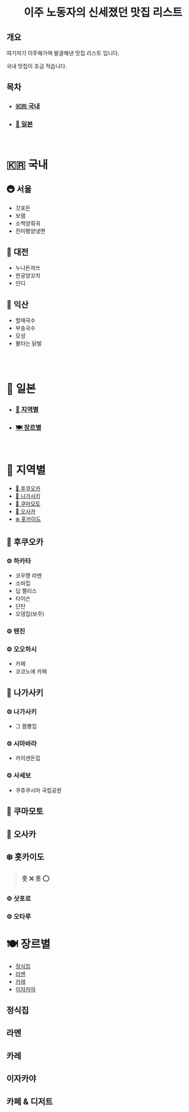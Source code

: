 # <center>이주 노동자의 신세졌던 맛집 리스트<center/>

## 개요

여기저기 이주해가며 발굴해낸 맛집 리스트 입니다.

국내 맛집이 조금 적습니다.

## 목차

- ### [🇰🇷 국내](#-국내-1)
- ### [🍢 일본](#-일본-1)

<br>

# 🇰🇷 국내

## 🚇 서울

- 갓포돈
- 보램
- 소백양훠궈
- 진미평양냉면

## 🥐 대전

- 누나돈까쓰
- 한궁양꼬치
- 인디

## 🍠 익산

- 할매국수
- 부송국수
- 모성
- 불타는 닭발

<br>
<br>

# 🍢 일본

- ### [📍 지역별](#-지역별-1)
- ### [🍽️ 장르별](#️%EF%B8%8F-장르별-1)

<br>

# 📍 지역별

- [🍓 후쿠오카](#-후쿠오카)
- [🌃 나가사키](#-나가사키)
- [🐻 쿠마모토](#-쿠마모토)
- [🏯 오사카](#-오사카)
- [❄️ 홋카이도](#%EF%B8%8F-홋카이도)

## 🍓 후쿠오카

### ⚙︎ 하카타

- 코우쨩 라멘
- 소바집
- 딥 팰리스
- 타이슨
- 단탄
- 오뎅집(보주)

### ⚙︎ 텐진

### ⚙︎ 오오하시

- 카페
- 코코노에 카페

## 🌃 나가사키

### ⚙︎ 나가사키

- 그 짬뽕집

### ⚙︎ 시마바라

- 카이센돈집

### ⚙︎ 사세보

- 쿠쥬쿠시마 국립공원

## 🐻 쿠마모토

## 🏯 오사카

## ❄️ 홋카이도

> ### 훗 ❌ 홋 ⭕️

### ⚙︎ 삿포로

### ⚙︎ 오타루

# 🍽️ 장르별

- [정식집](#정식집)
- [라멘](#라멘)
- [카레](#카레)
- [이자카야](#이자카야)

## 정식집

## 라멘

## 카레

## 이자카야

## 카페 & 디저트

